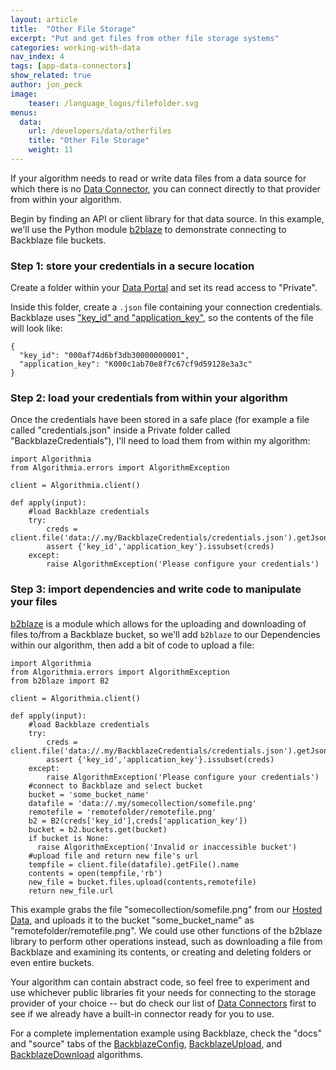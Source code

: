 ```yaml
---
layout: article
title:  "Other File Storage"
excerpt: "Put and get files from other file storage systems"
categories: working-with-data
nav_index: 4
tags: [app-data-connectors]
show_related: true
author: jon_peck
image:
    teaser: /language_logos/filefolder.svg
menus:
  data:
    url: /developers/data/otherfiles
    title: "Other File Storage"
    weight: 11
---
```


If your algorithm needs to read or write data files from a data source for which there is no [Data Connector](../), you can connect directly to that provider from within your algorithm.

Begin by finding an API or client library for that data source.  In this example, we'll use the Python module [b2blaze](https://pypi.org/project/b2blaze/) to demonstrate connecting to Backblaze file buckets.

### Step 1: store your credentials in a secure location

Create a folder within your [Data Portal]({{site.baseurl}}/data) and set its read access to "Private".

Inside this folder, create a `.json` file containing your connection credentials. Backblaze uses ["key_id" and "application_key"](https://www.backblaze.com/blog/b2-application-keys), so the contents of the file will look like:

```
{
  "key_id": "000af74d6bf3db30000000001",
  "application_key": "K000c1ab70e8f7c67cf9d59128e3a3c"
}
```

### Step 2: load your credentials from within your algorithm

Once the credentials have been stored in a safe place (for example a file called "credentials.json" inside a Private folder called "BackblazeCredentials"), I'll need to load them from within my algorithm:

```
import Algorithmia
from Algorithmia.errors import AlgorithmException

client = Algorithmia.client()

def apply(input):
    #load Backblaze credentials
    try:
        creds = client.file('data://.my/BackblazeCredentials/credentials.json').getJson()
        assert {'key_id','application_key'}.issubset(creds)
    except:
        raise AlgorithmException('Please configure your credentials')
```

### Step 3: import dependencies and write code to manipulate your files

[b2blaze](https://pypi.org/project/b2blaze/) is a module which allows for the uploading and downloading of files to/from a Backblaze bucket, so we'll add `b2blaze` to our Dependencies within our algorithm, then add a bit of code to upload a file:

```
import Algorithmia
from Algorithmia.errors import AlgorithmException
from b2blaze import B2

client = Algorithmia.client()

def apply(input):
    #load Backblaze credentials
    try:
        creds = client.file('data://.my/BackblazeCredentials/credentials.json').getJson()
        assert {'key_id','application_key'}.issubset(creds)
    except:
        raise AlgorithmException('Please configure your credentials')
    #connect to Backblaze and select bucket
    bucket = 'some_bucket_name'
    datafile = 'data://.my/somecollection/somefile.png'
    remotefile = 'remotefolder/remotefile.png'
    b2 = B2(creds['key_id'],creds['application_key'])
    bucket = b2.buckets.get(bucket)
    if bucket is None:
      raise AlgorithmException('Invalid or inaccessible bucket')
    #upload file and return new file's url
    tempfile = client.file(datafile).getFile().name
    contents = open(tempfile,'rb')
    new_file = bucket.files.upload(contents,remotefile)
    return new_file.url
```

This example grabs the file "somecollection/somefile.png" from our [Hosted Data]({{site.baseurl}}/data/hosted), and uploads it to the bucket "some_bucket_name" as "remotefolder/remotefile.png".  We could use other functions of the b2blaze library to perform other operations instead, such as downloading a file from Backblaze and examining its contents, or creating and deleting folders or even entire buckets.

Your algorithm can contain abstract code, so feel free to experiment and use whichever public libraries fit your needs for connecting to the storage provider of your choice -- but do check our list of [Data Connectors](../) first to see if we already have a built-in connector ready for you to use.

For a complete implementation example using Backblaze, check the "docs" and "source" tabs of the [BackblazeConfig]({{site.url}}/algorithms/util/BackblazeConfig), [BackblazeUpload]({{site.url}}/algorithms/util/BackblazeUpload), and [BackblazeDownload]({{site.url}}/algorithms/util/BackblazeDownload) algorithms.

